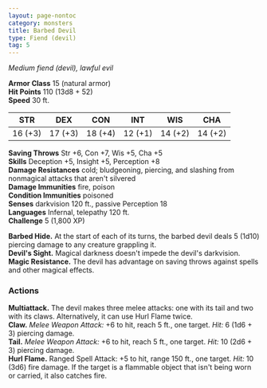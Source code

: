 ```yaml
---
layout: page-nontoc
category: monsters
title: Barbed Devil
type: Fiend (devil)
tag: 5
---
```

_Medium fiend (devil), lawful evil_

**Armor Class** 15 (natural armor)    
**Hit Points** 110 (13d8 + 52)    
**Speed** 30 ft. 

| STR      | DEX     | CON      | INT     | WIS     | CHA     |
|----------|---------|----------|---------|---------|---------|
| 16 (+3) | 17 (+3) | 18 (+4) | 12 (+1) | 14 (+2) | 14 (+2) |
 
**Saving Throws** Str +6, Con +7, Wis +5, Cha +5    
**Skills** Deception +5, Insight +5, Perception +8    
**Damage Resistances** cold; bludgeoning, piercing, and slashing from nonmagical attacks that aren't silvered    
**Damage Immunities** fire, poison    
**Condition Immunities** poisoned    
**Senses** darkvision 120 ft., passive Perception 18    
**Languages** Infernal, telepathy 120 ft.    
**Challenge** 5 (1,800 XP)

**Barbed Hide.** At the start of each of its turns, the barbed devil deals 5 (1d10) piercing damage to any creature grappling it.    
**Devil's Sight.** Magical darkness doesn't impede the devil's darkvision.    
**Magic Resistance.** The devil has advantage on saving throws against spells and other magical effects. 

### Actions 
**Multiattack.** The devil makes three melee attacks: one with its tail and two with its claws. Alternatively, it can use Hurl Flame twice.    
**Claw.** _Melee Weapon Attack:_ +6 to hit, reach 5 ft., one target. _Hit:_ 6 (1d6 + 3) piercing damage.    
**Tail.** _Melee Weapon Attack:_ +6 to hit, reach 5 ft., one target. _Hit:_ 10 (2d6 + 3) piercing damage.    
**Hurl Flame.** Ranged Spell Attack: +5 to hit, range 150 ft., one target. _Hit:_ 10 (3d6) fire damage. If the target is a flammable object that isn't being worn or carried, it also catches fire.